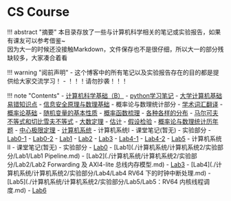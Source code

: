 # CS Course

!!! abstract "摘要"
	本目录存放了一些与计算机科学相关的笔记或实验报告，如果有课友可以参考借鉴~<br>
	因为大一的时候还没接触Markdown，文件保存也不是很仔细，所以大一的部分残缺较多，大家凑合着看

!!! warning "阅前声明"
    - 这个博客中的所有笔记以及实验报告存在的目的都是提供给大家交流学习！
    - ！！！请勿抄袭！！！


!!! note "Contents"
    - [计算机科学基础（B）](./大学计算机基础（已绝版）/index.md)
        - [python学习笔记](./大学计算机基础（已绝版）/python学习笔记.md) 
        - [大学计算机基础易错知识点](./大学计算机基础（已绝版）/大学计算机基础易错点清单.md)
    - [信息安全原理与数理基础]()
        - 概率论与数理统计部分
            - [学术词汇翻译](./信息安全基础与数学原理/概统/0翻译.md)
            - [概率论基础](./信息安全基础与数学原理/概统/0翻译1概率论基础.md)
            - [随机变量的基本性质](./信息安全基础与数学原理/概统/随机变量的性质.md)
            - [概率函数梳理](./信息安全基础与数学原理/概统/2概率函数梳理.md)
            - [各种各样的分布](./信息安全基础与数学原理/概统/分布.md)
            - [马尔可夫不等式和切比雪夫不等式](./信息安全基础与数学原理/概统/3不等式.md)
            - [大数定理](./信息安全基础与数学原理/概统/4大数定律.md)
            - [估计](./信息安全基础与数学原理/概统/估计.md)
            - [假设检验](./信息安全基础与数学原理/概统/假设检验.md)
            - [概率论与数理统计历年题](./信息安全基础与数学原理/概统/来点实践.md)
            - [中心极限定理](./信息安全基础与数学原理/概统/中心极限定理.md)
    - [计算机系统](./计算机系统/index.md)
        - 计算机系统Ⅰ
            - 课堂笔记(暂无)
            - 实验部分
                - [Lab0-1](./计算机系统/计算机系统1/实验报告/Lab0-1实验报告.md)
                - [Lab0-2](./计算机系统/计算机系统1/实验报告/Lab0-2实验报告.md)
                - [Lab1](./计算机系统/计算机系统1/实验报告/Lab1实验报告.md)
                - [Lab2](./计算机系统/计算机系统1/实验报告/Lab2实验报告.md)
                - [Lab3](./计算机系统/计算机系统1/实验报告/Lab3实验报告.md)
                - [Lab4-1](./计算机系统/计算机系统1/实验报告/Lab4-1实验报告.md)
                - [Lab4-2](./计算机系统/计算机系统1/实验报告/Lab4-2实验报告.md)
                - [Lab5](./计算机系统/计算机系统1/实验报告/Lab5实验报告.md)
        - 计算机系统Ⅱ
            - 课堂笔记(暂无)
            - 实验部分
                - [Lab0](./计算机系统/计算机系统2/实验部分/Lab0/Lab5实验报告.md)
                - [Lab1](./计算机系统/计算机系统2/实验部分/Lab1/Lab1 Pipeline.md)
                - [Lab2](./计算机系统/计算机系统2/实验部分/Lab2/Lab2 Forwarding 及 AXI4-lite 总线内存模型.md)
                - [Lab3](./计算机系统/计算机系统2/实验部分/Lab3/Lab3：RV64内核引导实验报告.md)
                - [Lab4](./计算机系统/计算机系统2/实验部分/Lab4/Lab4 RV64 下的时钟中断处理.md)
                - [Lab5](./计算机系统/计算机系统2/实验部分/Lab5/Lab5：RV64 内核线程调度.md)
                - [Lab6](./计算机系统/计算机系统2/实验部分/Lab6/Lab6：综合实验.md)
